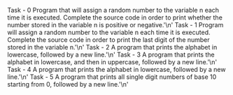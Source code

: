Task - 0 Program that will assign a random number to the variable n each time it is executed. Complete the source code in order to print whether the number stored in the variable n is positive or negative.'\n'
Task - 1 Program will assign a random number to the variable n each time it is executed. Complete the source code in order to print the last digit of the number stored in the variable n.'\n'
Task - 2 A program that prints the alphabet in lowercase, followed by a new line.'\n'
Task - 3 A program that prints the alphabet in lowercase, and then in uppercase, followed by a new line.'\n'
Task - 4 A program that prints the alphabet in lowercase, followed by a new line.'\n'
Task - 5 A program that prints all single digit numbers of base 10 starting from 0, followed by a new line.'\n'
